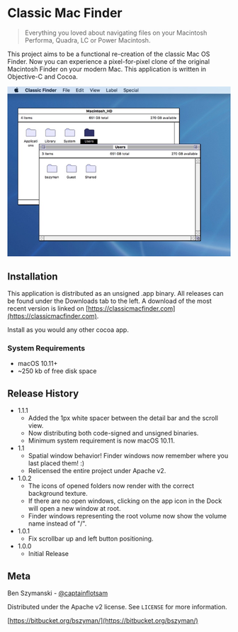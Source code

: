 # Classic Mac Finder
> Everything you loved about navigating files on your Macintosh Performa, Quadra, LC or Power Macintosh.

This project aims to be a functional re-creation of the classic Mac OS Finder. 
Now you can experience a pixel-for-pixel clone of the original Macintosh Finder 
on your modern Mac. This application is written in Objective-C and Cocoa.

![image of classic finder showing a few open windows](header.jpg)

## Installation

This application is distributed as an unsigned .app binary. All releases can be found
under the Downloads tab to the left. A download of the most recent version is linked
on [https://classicmacfinder.com](https://classicmacfinder.com).

Install as you would any other cocoa app.

### System Requirements

* macOS 10.11+
* ~250 kb of free disk space

## Release History

* 1.1.1
	* Added the 1px white spacer between the detail bar and the scroll view.
	* Now distributing both code-signed and unsigned binaries. 
	* Minimum system requirement is now macOS 10.11.
* 1.1
	* Spatial window behavior! Finder windows now remember where you last placed them! :)
	* Relicensed the entire project under Apache v2.
* 1.0.2
	* The icons of opened folders now render with the correct background texture.
	* If there are no open windows, clicking on the app icon in the Dock will open a new window at root.
	* Finder windows representing the root volume now show the volume name instead of "/".
* 1.0.1
	* Fix scrollbar up and left button positioning.
* 1.0.0
    * Initial Release

## Meta

Ben Szymanski - [@captainflotsam](https://twitter.com/captainflotsam)

Distributed under the Apache v2 license. See ``LICENSE`` for more information.

[https://bitbucket.org/bszyman/](https://bitbucket.org/bszyman/)
